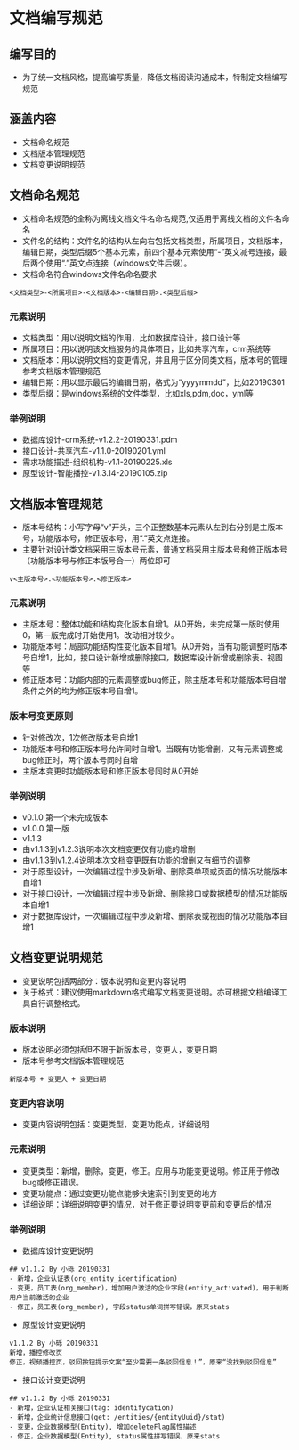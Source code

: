 # 文档编写规范
## 编写目的
- 为了统一文档风格，提高编写质量，降低文档阅读沟通成本，特制定文档编写规范

## 涵盖内容
- 文档命名规范
- 文档版本管理规范
- 文档变更说明规范

## 文档命名规范
- 文档命名规范的全称为离线文档文件名命名规范,仅适用于离线文档的文件名命名
- 文件名的结构：文件名的结构从左向右包括文档类型，所属项目，文档版本，编辑日期，类型后缀5个基本元素，前四个基本元素使用“-”英文减号连接，最后两个使用“.”英文点连接（windows文件后缀）。
- 文档命名符合windows文件名命名要求
```
<文档类型>-<所属项目>-<文档版本>-<编辑日期>.<类型后缀>
```
### 元素说明
- 文档类型：用以说明文档的作用，比如数据库设计，接口设计等
- 所属项目：用以说明该文档服务的具体项目，比如共享汽车，crm系统等
- 文档版本：用以说明文档的变更情况，并且用于区分同类文档，版本号的管理参考文档版本管理规范
- 编辑日期：用以显示最后的编辑日期，格式为“yyyymmdd”，比如20190301
- 类型后缀：是windows系统的文件类型，比如xls,pdm,doc，yml等
### 举例说明
- 数据库设计-crm系统-v1.2.2-20190331.pdm
- 接口设计-共享汽车-v1.1.0-20190201.yml
- 需求功能描述-组织机构-v1.1-20190225.xls
- 原型设计-智能播控-v1.3.14-20190105.zip

## 文档版本管理规范
- 版本号结构：小写字母“v”开头，三个正整数基本元素从左到右分别是主版本号，功能版本号，修正版本号，用“.”英文点连接。
- 主要针对设计类文档采用三版本号元素，普通文档采用主版本号和修正版本号（功能版本号与修正本版号合一）两位即可
```
v<主版本号>.<功能版本号>.<修正版本>
```
### 元素说明
- 主版本号：整体功能和结构变化版本自增1。从0开始，未完成第一版时使用0，第一版完成时开始使用1。改动相对较少。
- 功能版本号：局部功能结构性变化版本自增1。从0开始，当有功能调整时版本号自增1，比如，接口设计新增或删除接口，数据库设计新增或删除表、视图等
- 修正版本号：功能内部的元素调整或bug修正，除主版本号和功能版本号自增条件之外的均为修正版本号自增1。
### 版本号变更原则
- 针对修改次，1次修改版本号自增1
- 功能版本号和修正版本号允许同时自增1。当既有功能增删，又有元素调整或bug修正时，两个版本号同时自增
- 主版本变更时功能版本号和修正版本号同时从0开始
### 举例说明
- v0.1.0 第一个未完成版本
- v1.0.0 第一版
- v1.1.3
- 由v1.1.3到v1.2.3说明本次文档变更仅有功能的增删
- 由v1.1.3到v1.2.4说明本次文档变更既有功能的增删又有细节的调整
- 对于原型设计，一次编辑过程中涉及新增、删除菜单项或页面的情况功能版本自增1
- 对于接口设计，一次编辑过程中涉及新增、删除接口或数据模型的情况功能版本自增1
- 对于数据库设计，一次编辑过程中涉及新增、删除表或视图的情况功能版本自增1

## 文档变更说明规范
- 变更说明包括两部分：版本说明和变更内容说明
- 关于格式：建议使用markdown格式编写文档变更说明。亦可根据文档编译工具自行调整格式。
### 版本说明
- 版本说明必须包括但不限于新版本号，变更人，变更日期
- 版本号参考文档版本管理规范
```
新版本号 + 变更人 + 变更日期
```
### 变更内容说明
- 变更内容说明包括：变更类型，变更功能点，详细说明
### 元素说明
- 变更类型：新增，删除，变更，修正。应用与功能变更说明。修正用于修改bug或修正错误。
- 变更功能点：通过变更功能点能够快速索引到变更的地方
- 详细说明：详细说明变更的情况，对于修正要说明变更前和变更后的情况
### 举例说明
- 数据库设计变更说明
```
## v1.1.2 By 小砾 20190331
- 新增，企业认证表(org_entity_identification)
- 变更，员工表(org_member)，增加用户激活的企业字段(entity_activated)，用于判断用户当前激活的企业
- 修正，员工表(org_member), 字段status单词拼写错误，原来stats
```
- 原型设计变更说明
```
v1.1.2 By 小砾 20190331
新增，播控修改页
修正，视频播控页，驳回按钮提示文案“至少需要一条驳回信息！”，原来“没找到驳回信息”
```
- 接口设计变更说明
```
## v1.1.2 By 小砾 20190331
- 新增，企业认证相关接口(tag: identifycation)
- 新增，企业统计信息接口(get: /entities/{entityUuid}/stat)
- 变更，企业数据模型(Entity), 增加deleteFlag属性描述
- 修正，企业数据模型(Entity), status属性拼写错误，原来stats
```
